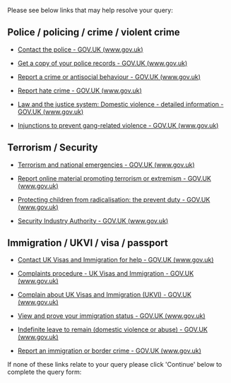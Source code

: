 Please see below links that may help resolve your query: 

## ​Police / policing / crime / violent crime

* [Contact the police - GOV.UK (www.gov.uk)](https://www.gov.uk/contact-police)

* [Get a copy of your police records - GOV.UK (www.gov.uk)](https://www.gov.uk/copy-of-police-records)

* [Report a crime or antisocial behaviour - GOV.UK (www.gov.uk)](https://www.gov.uk/report-crime-anti-social-behaviour)

* [Report hate crime - GOV.UK (www.gov.uk)](https://www.gov.uk/report-hate-crime)

* [Law and the justice system: Domestic violence - detailed information - GOV.UK (www.gov.uk)](https://www.gov.uk/topic/law-justice-system/domestic-violence)

* [Injunctions to prevent gang-related violence - GOV.UK (www.gov.uk)](https://www.gov.uk/guidance/injunctions-to-prevent-gang-related-violence)

## Terrorism / Security 

* [Terrorism and national emergencies - GOV.UK (www.gov.uk)](https://www.gov.uk/terrorism-national-emergency)

* [Report online material promoting terrorism or extremism - GOV.UK (www.gov.uk)](https://www.gov.uk/report-terrorism)

* [Protecting children from radicalisation: the prevent duty - GOV.UK (www.gov.uk)](https://www.gov.uk/government/publications/protecting-children-from-radicalisation-the-prevent-duty)
* [Security Industry Authority - GOV.UK (www.gov.uk)](https://www.gov.uk/government/organisations/security-industry-authority)

## Immigration / UKVI / visa / passport 

* [Contact UK Visas and Immigration for help - GOV.UK (www.gov.uk)](https://www.gov.uk/contact-ukvi-inside-outside-uk)

* [Complaints procedure - UK Visas and Immigration - GOV.UK (www.gov.uk)](https://www.gov.uk/government/organisations/uk-visas-and-immigration/about/complaints-procedure)

* [Complain about UK Visas and Immigration (UKVI) - GOV.UK (www.gov.uk)](https://www.gov.uk/complain-uk-visas-immigration)​

* [View and prove your immigration status - GOV.UK (www.gov.uk)](https://www.gov.uk/view-prove-immigration-status)

* [Indefinite leave to remain (domestic violence or abuse) - GOV.UK (www.gov.uk)](https://www.gov.uk/indefinite-leave-to-remain-domestic-violence-abuse)

* [Report an immigration or border crime - GOV.UK (www.gov.uk)](​https://www.gov.uk/report-immigration-crime)

If none of these links relate to your query please click 'Continue' below to complete the query form:


